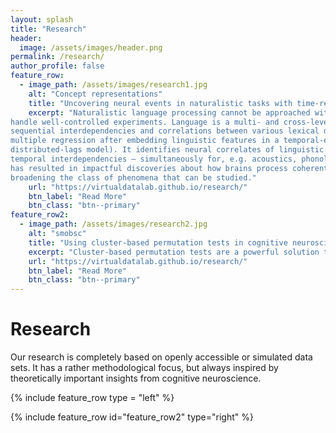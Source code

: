 ```yaml
---
layout: splash
title: "Research"
header:
  image: /assets/images/header.png
permalink: /research/
author_profile: false
feature_row:
  - image_path: /assets/images/research1.jpg
    alt: "Concept representations"
    title: "Uncovering neural events in naturalistic tasks with time-resolved multiple regression."
    excerpt: "Naturalistic language processing cannot be approached with the analysis methods constructed to
handle well-controlled experiments. Language is a multi- and cross-level phenomenon, with
sequential interdependencies and correlations between various lexical dimensions. Time-resolved multiple regression allows the analysis of neural time series during natural story comprehension. It consists in modelling continuous brain recordings with
multiple regression after embedding linguistic features in a temporal-extension matrix (a
distributed-lags model). It identifies neural correlates of linguistic processes, accounting for
temporal interdependencies – simultaneously for, e.g. acoustics, phonology and semantics. This
has resulted in impactful discoveries about how brains process coherent speech, potentially
broadening the class of phenomena that can be studied."
    url: "https://virtualdatalab.github.io/research/"
    btn_label: "Read More"
    btn_class: "btn--primary"
feature_row2:
  - image_path: /assets/images/research2.jpg
    alt: "smobsc"
    title: "Using cluster-based permutation tests in cognitive neuroscience."
    excerpt: "Cluster-based permutation tests are a powerful solution to the multiple comparisons problem in EEG and MEG data. We report on extremely common, yet inapplicable interpretations of this procedure, suggesting unwarranted precision of the actual underlying test statistic and leading to strong, but unsubstantiated claims. We investigate problems and common pitfalls of using and interpreting cluster-based permutation tests. Accurate interpretations of cluster-based permutation tests will contribute to the adequate utilization, as well as the popularity, of this powerful method."
    url: "https://virtualdatalab.github.io/research/"
    btn_label: "Read More"
    btn_class: "btn--primary"
---
```


# Research

Our research is completely based on openly accessible or simulated data sets. It has a rather methodological focus, but always inspired by theoretically important insights from cognitive neuroscience.  

{% include feature_row type = "left" %}

{% include feature_row id="feature_row2" type="right" %}

